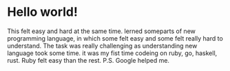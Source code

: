# Hello world!


This felt easy and hard at the same time. lerned someparts of new programming language, in which some felt easy and some felt really hard to understand. The task was really challenging as understanding new language took some time.
it was my fist time codeing on ruby, go, haskell, rust. Ruby felt easy than the rest. P.S. Google helped me.
